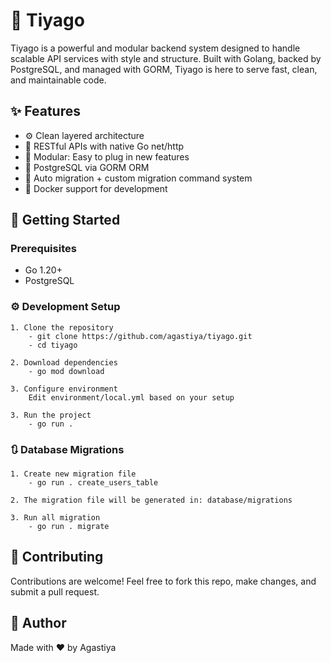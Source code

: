 # 🧿 Tiyago
Tiyago is a powerful and modular backend system designed to handle scalable API services with style and structure. Built with Golang, backed by PostgreSQL, and managed with GORM, Tiyago is here to serve fast, clean, and maintainable code.

## ✨ Features
- ⚙️ Clean layered architecture
- 🔌 RESTful APIs with native Go net/http
- 🧱 Modular: Easy to plug in new features
- 🐘 PostgreSQL via GORM ORM
- 🚀 Auto migration + custom migration command system
- 🐳 Docker support for development

## 🚀 Getting Started

### Prerequisites

- Go 1.20+
- PostgreSQL

### ⚙️ Development Setup

```
1. Clone the repository
    - git clone https://github.com/agastiya/tiyago.git
    - cd tiyago

2. Download dependencies
    - go mod download

3. Configure environment
    Edit environment/local.yml based on your setup

3. Run the project
    - go run .
```


### 🔃 Database Migrations

```
1. Create new migration file
    - go run . create_users_table

2. The migration file will be generated in: database/migrations

3. Run all migration
    - go run . migrate
```


## 🤝 Contributing

Contributions are welcome! 
Feel free to fork this repo, make changes, and submit a pull request.

## 👤 Author

Made with ❤️ by Agastiya
